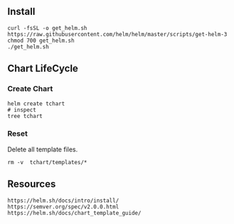 ## Install
```
curl -fsSL -o get_helm.sh https://raw.githubusercontent.com/helm/helm/master/scripts/get-helm-3
chmod 700 get_helm.sh
./get_helm.sh
```
## Chart LifeCycle
### Create Chart
```
helm create tchart
# inspect
tree tchart
```
### Reset 
Delete all template files.
```
rm -v  tchart/templates/*
```


## Resources
```
https://helm.sh/docs/intro/install/
https://semver.org/spec/v2.0.0.html
https://helm.sh/docs/chart_template_guide/
```
